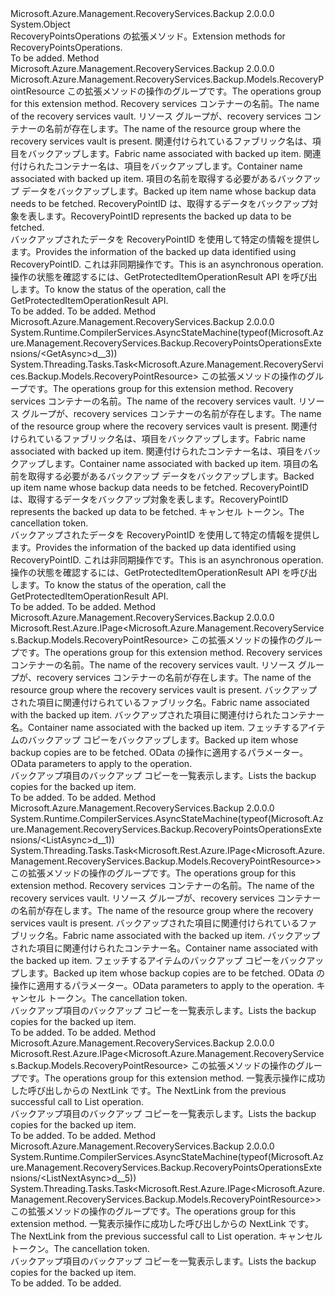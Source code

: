<Type Name="RecoveryPointsOperationsExtensions" FullName="Microsoft.Azure.Management.RecoveryServices.Backup.RecoveryPointsOperationsExtensions">
  <TypeSignature Language="C#" Value="public static class RecoveryPointsOperationsExtensions" />
  <TypeSignature Language="ILAsm" Value=".class public auto ansi abstract sealed beforefieldinit RecoveryPointsOperationsExtensions extends System.Object" />
  <TypeSignature Language="DocId" Value="T:Microsoft.Azure.Management.RecoveryServices.Backup.RecoveryPointsOperationsExtensions" />
  <TypeSignature Language="VB.NET" Value="Public Module RecoveryPointsOperationsExtensions" />
  <TypeSignature Language="F#" Value="type RecoveryPointsOperationsExtensions = class" />
  <AssemblyInfo>
    <AssemblyName>Microsoft.Azure.Management.RecoveryServices.Backup</AssemblyName>
    <AssemblyVersion>2.0.0.0</AssemblyVersion>
  </AssemblyInfo>
  <Base>
    <BaseTypeName>System.Object</BaseTypeName>
  </Base>
  <Interfaces />
  <Docs>
    <summary>
            <span data-ttu-id="bd7fb-101">RecoveryPointsOperations の拡張メソッド。</span><span class="sxs-lookup"><span data-stu-id="bd7fb-101">Extension methods for RecoveryPointsOperations.</span></span>
            </summary>
    <remarks>To be added.</remarks>
  </Docs>
  <Members>
    <Member MemberName="Get">
      <MemberSignature Language="C#" Value="public static Microsoft.Azure.Management.RecoveryServices.Backup.Models.RecoveryPointResource Get (this Microsoft.Azure.Management.RecoveryServices.Backup.IRecoveryPointsOperations operations, string vaultName, string resourceGroupName, string fabricName, string containerName, string protectedItemName, string recoveryPointId);" />
      <MemberSignature Language="ILAsm" Value=".method public static hidebysig class Microsoft.Azure.Management.RecoveryServices.Backup.Models.RecoveryPointResource Get(class Microsoft.Azure.Management.RecoveryServices.Backup.IRecoveryPointsOperations operations, string vaultName, string resourceGroupName, string fabricName, string containerName, string protectedItemName, string recoveryPointId) cil managed" />
      <MemberSignature Language="DocId" Value="M:Microsoft.Azure.Management.RecoveryServices.Backup.RecoveryPointsOperationsExtensions.Get(Microsoft.Azure.Management.RecoveryServices.Backup.IRecoveryPointsOperations,System.String,System.String,System.String,System.String,System.String,System.String)" />
      <MemberSignature Language="VB.NET" Value="&lt;Extension()&gt;&#xA;Public Function Get (operations As IRecoveryPointsOperations, vaultName As String, resourceGroupName As String, fabricName As String, containerName As String, protectedItemName As String, recoveryPointId As String) As RecoveryPointResource" />
      <MemberSignature Language="F#" Value="static member Get : Microsoft.Azure.Management.RecoveryServices.Backup.IRecoveryPointsOperations * string * string * string * string * string * string -&gt; Microsoft.Azure.Management.RecoveryServices.Backup.Models.RecoveryPointResource" Usage="Microsoft.Azure.Management.RecoveryServices.Backup.RecoveryPointsOperationsExtensions.Get (operations, vaultName, resourceGroupName, fabricName, containerName, protectedItemName, recoveryPointId)" />
      <MemberType>Method</MemberType>
      <AssemblyInfo>
        <AssemblyName>Microsoft.Azure.Management.RecoveryServices.Backup</AssemblyName>
        <AssemblyVersion>2.0.0.0</AssemblyVersion>
      </AssemblyInfo>
      <ReturnValue>
        <ReturnType>Microsoft.Azure.Management.RecoveryServices.Backup.Models.RecoveryPointResource</ReturnType>
      </ReturnValue>
      <Parameters>
        <Parameter Name="operations" Type="Microsoft.Azure.Management.RecoveryServices.Backup.IRecoveryPointsOperations" RefType="this" />
        <Parameter Name="vaultName" Type="System.String" />
        <Parameter Name="resourceGroupName" Type="System.String" />
        <Parameter Name="fabricName" Type="System.String" />
        <Parameter Name="containerName" Type="System.String" />
        <Parameter Name="protectedItemName" Type="System.String" />
        <Parameter Name="recoveryPointId" Type="System.String" />
      </Parameters>
      <Docs>
        <param name="operations">
            <span data-ttu-id="bd7fb-102">この拡張メソッドの操作のグループです。</span><span class="sxs-lookup"><span data-stu-id="bd7fb-102">The operations group for this extension method.</span></span>
            </param>
        <param name="vaultName">
            <span data-ttu-id="bd7fb-103">Recovery services コンテナーの名前。</span><span class="sxs-lookup"><span data-stu-id="bd7fb-103">The name of the recovery services vault.</span></span>
            </param>
        <param name="resourceGroupName">
            <span data-ttu-id="bd7fb-104">リソース グループが、recovery services コンテナーの名前が存在します。</span><span class="sxs-lookup"><span data-stu-id="bd7fb-104">The name of the resource group where the recovery services vault is present.</span></span>
            </param>
        <param name="fabricName">
            <span data-ttu-id="bd7fb-105">関連付けられているファブリック名は、項目をバックアップします。</span><span class="sxs-lookup"><span data-stu-id="bd7fb-105">Fabric name associated with backed up item.</span></span>
            </param>
        <param name="containerName">
            <span data-ttu-id="bd7fb-106">関連付けられたコンテナー名は、項目をバックアップします。</span><span class="sxs-lookup"><span data-stu-id="bd7fb-106">Container name associated with backed up item.</span></span>
            </param>
        <param name="protectedItemName">
            <span data-ttu-id="bd7fb-107">項目の名前を取得する必要があるバックアップ データをバックアップします。</span><span class="sxs-lookup"><span data-stu-id="bd7fb-107">Backed up item name whose backup data needs to be fetched.</span></span>
            </param>
        <param name="recoveryPointId">
            <span data-ttu-id="bd7fb-108">RecoveryPointID は、取得するデータをバックアップ対象を表します。</span><span class="sxs-lookup"><span data-stu-id="bd7fb-108">RecoveryPointID represents the backed up data to be fetched.</span></span>
            </param>
        <summary>
            <span data-ttu-id="bd7fb-109">バックアップされたデータを RecoveryPointID を使用して特定の情報を提供します。</span><span class="sxs-lookup"><span data-stu-id="bd7fb-109">Provides the information of the backed up data identified using RecoveryPointID.</span></span> <span data-ttu-id="bd7fb-110">これは非同期操作です。</span><span class="sxs-lookup"><span data-stu-id="bd7fb-110">This is an asynchronous operation.</span></span> <span data-ttu-id="bd7fb-111">操作の状態を確認するには、GetProtectedItemOperationResult API を呼び出します。</span><span class="sxs-lookup"><span data-stu-id="bd7fb-111">To know the status of the operation, call the GetProtectedItemOperationResult API.</span></span>
            </summary>
        <returns>To be added.</returns>
        <remarks>To be added.</remarks>
      </Docs>
    </Member>
    <Member MemberName="GetAsync">
      <MemberSignature Language="C#" Value="public static System.Threading.Tasks.Task&lt;Microsoft.Azure.Management.RecoveryServices.Backup.Models.RecoveryPointResource&gt; GetAsync (this Microsoft.Azure.Management.RecoveryServices.Backup.IRecoveryPointsOperations operations, string vaultName, string resourceGroupName, string fabricName, string containerName, string protectedItemName, string recoveryPointId, System.Threading.CancellationToken cancellationToken = null);" />
      <MemberSignature Language="ILAsm" Value=".method public static hidebysig class System.Threading.Tasks.Task`1&lt;class Microsoft.Azure.Management.RecoveryServices.Backup.Models.RecoveryPointResource&gt; GetAsync(class Microsoft.Azure.Management.RecoveryServices.Backup.IRecoveryPointsOperations operations, string vaultName, string resourceGroupName, string fabricName, string containerName, string protectedItemName, string recoveryPointId, valuetype System.Threading.CancellationToken cancellationToken) cil managed" />
      <MemberSignature Language="DocId" Value="M:Microsoft.Azure.Management.RecoveryServices.Backup.RecoveryPointsOperationsExtensions.GetAsync(Microsoft.Azure.Management.RecoveryServices.Backup.IRecoveryPointsOperations,System.String,System.String,System.String,System.String,System.String,System.String,System.Threading.CancellationToken)" />
      <MemberSignature Language="F#" Value="static member GetAsync : Microsoft.Azure.Management.RecoveryServices.Backup.IRecoveryPointsOperations * string * string * string * string * string * string * System.Threading.CancellationToken -&gt; System.Threading.Tasks.Task&lt;Microsoft.Azure.Management.RecoveryServices.Backup.Models.RecoveryPointResource&gt;" Usage="Microsoft.Azure.Management.RecoveryServices.Backup.RecoveryPointsOperationsExtensions.GetAsync (operations, vaultName, resourceGroupName, fabricName, containerName, protectedItemName, recoveryPointId, cancellationToken)" />
      <MemberType>Method</MemberType>
      <AssemblyInfo>
        <AssemblyName>Microsoft.Azure.Management.RecoveryServices.Backup</AssemblyName>
        <AssemblyVersion>2.0.0.0</AssemblyVersion>
      </AssemblyInfo>
      <Attributes>
        <Attribute>
          <AttributeName>System.Runtime.CompilerServices.AsyncStateMachine(typeof(Microsoft.Azure.Management.RecoveryServices.Backup.RecoveryPointsOperationsExtensions/&lt;GetAsync&gt;d__3))</AttributeName>
        </Attribute>
      </Attributes>
      <ReturnValue>
        <ReturnType>System.Threading.Tasks.Task&lt;Microsoft.Azure.Management.RecoveryServices.Backup.Models.RecoveryPointResource&gt;</ReturnType>
      </ReturnValue>
      <Parameters>
        <Parameter Name="operations" Type="Microsoft.Azure.Management.RecoveryServices.Backup.IRecoveryPointsOperations" RefType="this" />
        <Parameter Name="vaultName" Type="System.String" />
        <Parameter Name="resourceGroupName" Type="System.String" />
        <Parameter Name="fabricName" Type="System.String" />
        <Parameter Name="containerName" Type="System.String" />
        <Parameter Name="protectedItemName" Type="System.String" />
        <Parameter Name="recoveryPointId" Type="System.String" />
        <Parameter Name="cancellationToken" Type="System.Threading.CancellationToken" />
      </Parameters>
      <Docs>
        <param name="operations">
            <span data-ttu-id="bd7fb-112">この拡張メソッドの操作のグループです。</span><span class="sxs-lookup"><span data-stu-id="bd7fb-112">The operations group for this extension method.</span></span>
            </param>
        <param name="vaultName">
            <span data-ttu-id="bd7fb-113">Recovery services コンテナーの名前。</span><span class="sxs-lookup"><span data-stu-id="bd7fb-113">The name of the recovery services vault.</span></span>
            </param>
        <param name="resourceGroupName">
            <span data-ttu-id="bd7fb-114">リソース グループが、recovery services コンテナーの名前が存在します。</span><span class="sxs-lookup"><span data-stu-id="bd7fb-114">The name of the resource group where the recovery services vault is present.</span></span>
            </param>
        <param name="fabricName">
            <span data-ttu-id="bd7fb-115">関連付けられているファブリック名は、項目をバックアップします。</span><span class="sxs-lookup"><span data-stu-id="bd7fb-115">Fabric name associated with backed up item.</span></span>
            </param>
        <param name="containerName">
            <span data-ttu-id="bd7fb-116">関連付けられたコンテナー名は、項目をバックアップします。</span><span class="sxs-lookup"><span data-stu-id="bd7fb-116">Container name associated with backed up item.</span></span>
            </param>
        <param name="protectedItemName">
            <span data-ttu-id="bd7fb-117">項目の名前を取得する必要があるバックアップ データをバックアップします。</span><span class="sxs-lookup"><span data-stu-id="bd7fb-117">Backed up item name whose backup data needs to be fetched.</span></span>
            </param>
        <param name="recoveryPointId">
            <span data-ttu-id="bd7fb-118">RecoveryPointID は、取得するデータをバックアップ対象を表します。</span><span class="sxs-lookup"><span data-stu-id="bd7fb-118">RecoveryPointID represents the backed up data to be fetched.</span></span>
            </param>
        <param name="cancellationToken">
            <span data-ttu-id="bd7fb-119">キャンセル トークン。</span><span class="sxs-lookup"><span data-stu-id="bd7fb-119">The cancellation token.</span></span>
            </param>
        <summary>
            <span data-ttu-id="bd7fb-120">バックアップされたデータを RecoveryPointID を使用して特定の情報を提供します。</span><span class="sxs-lookup"><span data-stu-id="bd7fb-120">Provides the information of the backed up data identified using RecoveryPointID.</span></span> <span data-ttu-id="bd7fb-121">これは非同期操作です。</span><span class="sxs-lookup"><span data-stu-id="bd7fb-121">This is an asynchronous operation.</span></span> <span data-ttu-id="bd7fb-122">操作の状態を確認するには、GetProtectedItemOperationResult API を呼び出します。</span><span class="sxs-lookup"><span data-stu-id="bd7fb-122">To know the status of the operation, call the GetProtectedItemOperationResult API.</span></span>
            </summary>
        <returns>To be added.</returns>
        <remarks>To be added.</remarks>
      </Docs>
    </Member>
    <Member MemberName="List">
      <MemberSignature Language="C#" Value="public static Microsoft.Rest.Azure.IPage&lt;Microsoft.Azure.Management.RecoveryServices.Backup.Models.RecoveryPointResource&gt; List (this Microsoft.Azure.Management.RecoveryServices.Backup.IRecoveryPointsOperations operations, string vaultName, string resourceGroupName, string fabricName, string containerName, string protectedItemName, Microsoft.Rest.Azure.OData.ODataQuery&lt;Microsoft.Azure.Management.RecoveryServices.Backup.Models.BMSRPQueryObject&gt; odataQuery = null);" />
      <MemberSignature Language="ILAsm" Value=".method public static hidebysig class Microsoft.Rest.Azure.IPage`1&lt;class Microsoft.Azure.Management.RecoveryServices.Backup.Models.RecoveryPointResource&gt; List(class Microsoft.Azure.Management.RecoveryServices.Backup.IRecoveryPointsOperations operations, string vaultName, string resourceGroupName, string fabricName, string containerName, string protectedItemName, class Microsoft.Rest.Azure.OData.ODataQuery`1&lt;class Microsoft.Azure.Management.RecoveryServices.Backup.Models.BMSRPQueryObject&gt; odataQuery) cil managed" />
      <MemberSignature Language="DocId" Value="M:Microsoft.Azure.Management.RecoveryServices.Backup.RecoveryPointsOperationsExtensions.List(Microsoft.Azure.Management.RecoveryServices.Backup.IRecoveryPointsOperations,System.String,System.String,System.String,System.String,System.String,Microsoft.Rest.Azure.OData.ODataQuery{Microsoft.Azure.Management.RecoveryServices.Backup.Models.BMSRPQueryObject})" />
      <MemberSignature Language="VB.NET" Value="&lt;Extension()&gt;&#xA;Public Function List (operations As IRecoveryPointsOperations, vaultName As String, resourceGroupName As String, fabricName As String, containerName As String, protectedItemName As String, Optional odataQuery As ODataQuery(Of BMSRPQueryObject) = null) As IPage(Of RecoveryPointResource)" />
      <MemberSignature Language="F#" Value="static member List : Microsoft.Azure.Management.RecoveryServices.Backup.IRecoveryPointsOperations * string * string * string * string * string * Microsoft.Rest.Azure.OData.ODataQuery&lt;Microsoft.Azure.Management.RecoveryServices.Backup.Models.BMSRPQueryObject&gt; -&gt; Microsoft.Rest.Azure.IPage&lt;Microsoft.Azure.Management.RecoveryServices.Backup.Models.RecoveryPointResource&gt;" Usage="Microsoft.Azure.Management.RecoveryServices.Backup.RecoveryPointsOperationsExtensions.List (operations, vaultName, resourceGroupName, fabricName, containerName, protectedItemName, odataQuery)" />
      <MemberType>Method</MemberType>
      <AssemblyInfo>
        <AssemblyName>Microsoft.Azure.Management.RecoveryServices.Backup</AssemblyName>
        <AssemblyVersion>2.0.0.0</AssemblyVersion>
      </AssemblyInfo>
      <ReturnValue>
        <ReturnType>Microsoft.Rest.Azure.IPage&lt;Microsoft.Azure.Management.RecoveryServices.Backup.Models.RecoveryPointResource&gt;</ReturnType>
      </ReturnValue>
      <Parameters>
        <Parameter Name="operations" Type="Microsoft.Azure.Management.RecoveryServices.Backup.IRecoveryPointsOperations" RefType="this" />
        <Parameter Name="vaultName" Type="System.String" />
        <Parameter Name="resourceGroupName" Type="System.String" />
        <Parameter Name="fabricName" Type="System.String" />
        <Parameter Name="containerName" Type="System.String" />
        <Parameter Name="protectedItemName" Type="System.String" />
        <Parameter Name="odataQuery" Type="Microsoft.Rest.Azure.OData.ODataQuery&lt;Microsoft.Azure.Management.RecoveryServices.Backup.Models.BMSRPQueryObject&gt;" />
      </Parameters>
      <Docs>
        <param name="operations">
            <span data-ttu-id="bd7fb-123">この拡張メソッドの操作のグループです。</span><span class="sxs-lookup"><span data-stu-id="bd7fb-123">The operations group for this extension method.</span></span>
            </param>
        <param name="vaultName">
            <span data-ttu-id="bd7fb-124">Recovery services コンテナーの名前。</span><span class="sxs-lookup"><span data-stu-id="bd7fb-124">The name of the recovery services vault.</span></span>
            </param>
        <param name="resourceGroupName">
            <span data-ttu-id="bd7fb-125">リソース グループが、recovery services コンテナーの名前が存在します。</span><span class="sxs-lookup"><span data-stu-id="bd7fb-125">The name of the resource group where the recovery services vault is present.</span></span>
            </param>
        <param name="fabricName">
            <span data-ttu-id="bd7fb-126">バックアップされた項目に関連付けられているファブリック名。</span><span class="sxs-lookup"><span data-stu-id="bd7fb-126">Fabric name associated with the backed up item.</span></span>
            </param>
        <param name="containerName">
            <span data-ttu-id="bd7fb-127">バックアップされた項目に関連付けられたコンテナー名。</span><span class="sxs-lookup"><span data-stu-id="bd7fb-127">Container name associated with the backed up item.</span></span>
            </param>
        <param name="protectedItemName">
            <span data-ttu-id="bd7fb-128">フェッチするアイテムのバックアップ コピーをバックアップします。</span><span class="sxs-lookup"><span data-stu-id="bd7fb-128">Backed up item whose backup copies are to be fetched.</span></span>
            </param>
        <param name="odataQuery">
            <span data-ttu-id="bd7fb-129">OData の操作に適用するパラメーター。</span><span class="sxs-lookup"><span data-stu-id="bd7fb-129">OData parameters to apply to the operation.</span></span>
            </param>
        <summary>
            <span data-ttu-id="bd7fb-130">バックアップ項目のバックアップ コピーを一覧表示します。</span><span class="sxs-lookup"><span data-stu-id="bd7fb-130">Lists the backup copies for the backed up item.</span></span>
            </summary>
        <returns>To be added.</returns>
        <remarks>To be added.</remarks>
      </Docs>
    </Member>
    <Member MemberName="ListAsync">
      <MemberSignature Language="C#" Value="public static System.Threading.Tasks.Task&lt;Microsoft.Rest.Azure.IPage&lt;Microsoft.Azure.Management.RecoveryServices.Backup.Models.RecoveryPointResource&gt;&gt; ListAsync (this Microsoft.Azure.Management.RecoveryServices.Backup.IRecoveryPointsOperations operations, string vaultName, string resourceGroupName, string fabricName, string containerName, string protectedItemName, Microsoft.Rest.Azure.OData.ODataQuery&lt;Microsoft.Azure.Management.RecoveryServices.Backup.Models.BMSRPQueryObject&gt; odataQuery = null, System.Threading.CancellationToken cancellationToken = null);" />
      <MemberSignature Language="ILAsm" Value=".method public static hidebysig class System.Threading.Tasks.Task`1&lt;class Microsoft.Rest.Azure.IPage`1&lt;class Microsoft.Azure.Management.RecoveryServices.Backup.Models.RecoveryPointResource&gt;&gt; ListAsync(class Microsoft.Azure.Management.RecoveryServices.Backup.IRecoveryPointsOperations operations, string vaultName, string resourceGroupName, string fabricName, string containerName, string protectedItemName, class Microsoft.Rest.Azure.OData.ODataQuery`1&lt;class Microsoft.Azure.Management.RecoveryServices.Backup.Models.BMSRPQueryObject&gt; odataQuery, valuetype System.Threading.CancellationToken cancellationToken) cil managed" />
      <MemberSignature Language="DocId" Value="M:Microsoft.Azure.Management.RecoveryServices.Backup.RecoveryPointsOperationsExtensions.ListAsync(Microsoft.Azure.Management.RecoveryServices.Backup.IRecoveryPointsOperations,System.String,System.String,System.String,System.String,System.String,Microsoft.Rest.Azure.OData.ODataQuery{Microsoft.Azure.Management.RecoveryServices.Backup.Models.BMSRPQueryObject},System.Threading.CancellationToken)" />
      <MemberSignature Language="F#" Value="static member ListAsync : Microsoft.Azure.Management.RecoveryServices.Backup.IRecoveryPointsOperations * string * string * string * string * string * Microsoft.Rest.Azure.OData.ODataQuery&lt;Microsoft.Azure.Management.RecoveryServices.Backup.Models.BMSRPQueryObject&gt; * System.Threading.CancellationToken -&gt; System.Threading.Tasks.Task&lt;Microsoft.Rest.Azure.IPage&lt;Microsoft.Azure.Management.RecoveryServices.Backup.Models.RecoveryPointResource&gt;&gt;" Usage="Microsoft.Azure.Management.RecoveryServices.Backup.RecoveryPointsOperationsExtensions.ListAsync (operations, vaultName, resourceGroupName, fabricName, containerName, protectedItemName, odataQuery, cancellationToken)" />
      <MemberType>Method</MemberType>
      <AssemblyInfo>
        <AssemblyName>Microsoft.Azure.Management.RecoveryServices.Backup</AssemblyName>
        <AssemblyVersion>2.0.0.0</AssemblyVersion>
      </AssemblyInfo>
      <Attributes>
        <Attribute>
          <AttributeName>System.Runtime.CompilerServices.AsyncStateMachine(typeof(Microsoft.Azure.Management.RecoveryServices.Backup.RecoveryPointsOperationsExtensions/&lt;ListAsync&gt;d__1))</AttributeName>
        </Attribute>
      </Attributes>
      <ReturnValue>
        <ReturnType>System.Threading.Tasks.Task&lt;Microsoft.Rest.Azure.IPage&lt;Microsoft.Azure.Management.RecoveryServices.Backup.Models.RecoveryPointResource&gt;&gt;</ReturnType>
      </ReturnValue>
      <Parameters>
        <Parameter Name="operations" Type="Microsoft.Azure.Management.RecoveryServices.Backup.IRecoveryPointsOperations" RefType="this" />
        <Parameter Name="vaultName" Type="System.String" />
        <Parameter Name="resourceGroupName" Type="System.String" />
        <Parameter Name="fabricName" Type="System.String" />
        <Parameter Name="containerName" Type="System.String" />
        <Parameter Name="protectedItemName" Type="System.String" />
        <Parameter Name="odataQuery" Type="Microsoft.Rest.Azure.OData.ODataQuery&lt;Microsoft.Azure.Management.RecoveryServices.Backup.Models.BMSRPQueryObject&gt;" />
        <Parameter Name="cancellationToken" Type="System.Threading.CancellationToken" />
      </Parameters>
      <Docs>
        <param name="operations">
            <span data-ttu-id="bd7fb-131">この拡張メソッドの操作のグループです。</span><span class="sxs-lookup"><span data-stu-id="bd7fb-131">The operations group for this extension method.</span></span>
            </param>
        <param name="vaultName">
            <span data-ttu-id="bd7fb-132">Recovery services コンテナーの名前。</span><span class="sxs-lookup"><span data-stu-id="bd7fb-132">The name of the recovery services vault.</span></span>
            </param>
        <param name="resourceGroupName">
            <span data-ttu-id="bd7fb-133">リソース グループが、recovery services コンテナーの名前が存在します。</span><span class="sxs-lookup"><span data-stu-id="bd7fb-133">The name of the resource group where the recovery services vault is present.</span></span>
            </param>
        <param name="fabricName">
            <span data-ttu-id="bd7fb-134">バックアップされた項目に関連付けられているファブリック名。</span><span class="sxs-lookup"><span data-stu-id="bd7fb-134">Fabric name associated with the backed up item.</span></span>
            </param>
        <param name="containerName">
            <span data-ttu-id="bd7fb-135">バックアップされた項目に関連付けられたコンテナー名。</span><span class="sxs-lookup"><span data-stu-id="bd7fb-135">Container name associated with the backed up item.</span></span>
            </param>
        <param name="protectedItemName">
            <span data-ttu-id="bd7fb-136">フェッチするアイテムのバックアップ コピーをバックアップします。</span><span class="sxs-lookup"><span data-stu-id="bd7fb-136">Backed up item whose backup copies are to be fetched.</span></span>
            </param>
        <param name="odataQuery">
            <span data-ttu-id="bd7fb-137">OData の操作に適用するパラメーター。</span><span class="sxs-lookup"><span data-stu-id="bd7fb-137">OData parameters to apply to the operation.</span></span>
            </param>
        <param name="cancellationToken">
            <span data-ttu-id="bd7fb-138">キャンセル トークン。</span><span class="sxs-lookup"><span data-stu-id="bd7fb-138">The cancellation token.</span></span>
            </param>
        <summary>
            <span data-ttu-id="bd7fb-139">バックアップ項目のバックアップ コピーを一覧表示します。</span><span class="sxs-lookup"><span data-stu-id="bd7fb-139">Lists the backup copies for the backed up item.</span></span>
            </summary>
        <returns>To be added.</returns>
        <remarks>To be added.</remarks>
      </Docs>
    </Member>
    <Member MemberName="ListNext">
      <MemberSignature Language="C#" Value="public static Microsoft.Rest.Azure.IPage&lt;Microsoft.Azure.Management.RecoveryServices.Backup.Models.RecoveryPointResource&gt; ListNext (this Microsoft.Azure.Management.RecoveryServices.Backup.IRecoveryPointsOperations operations, string nextPageLink);" />
      <MemberSignature Language="ILAsm" Value=".method public static hidebysig class Microsoft.Rest.Azure.IPage`1&lt;class Microsoft.Azure.Management.RecoveryServices.Backup.Models.RecoveryPointResource&gt; ListNext(class Microsoft.Azure.Management.RecoveryServices.Backup.IRecoveryPointsOperations operations, string nextPageLink) cil managed" />
      <MemberSignature Language="DocId" Value="M:Microsoft.Azure.Management.RecoveryServices.Backup.RecoveryPointsOperationsExtensions.ListNext(Microsoft.Azure.Management.RecoveryServices.Backup.IRecoveryPointsOperations,System.String)" />
      <MemberSignature Language="VB.NET" Value="&lt;Extension()&gt;&#xA;Public Function ListNext (operations As IRecoveryPointsOperations, nextPageLink As String) As IPage(Of RecoveryPointResource)" />
      <MemberSignature Language="F#" Value="static member ListNext : Microsoft.Azure.Management.RecoveryServices.Backup.IRecoveryPointsOperations * string -&gt; Microsoft.Rest.Azure.IPage&lt;Microsoft.Azure.Management.RecoveryServices.Backup.Models.RecoveryPointResource&gt;" Usage="Microsoft.Azure.Management.RecoveryServices.Backup.RecoveryPointsOperationsExtensions.ListNext (operations, nextPageLink)" />
      <MemberType>Method</MemberType>
      <AssemblyInfo>
        <AssemblyName>Microsoft.Azure.Management.RecoveryServices.Backup</AssemblyName>
        <AssemblyVersion>2.0.0.0</AssemblyVersion>
      </AssemblyInfo>
      <ReturnValue>
        <ReturnType>Microsoft.Rest.Azure.IPage&lt;Microsoft.Azure.Management.RecoveryServices.Backup.Models.RecoveryPointResource&gt;</ReturnType>
      </ReturnValue>
      <Parameters>
        <Parameter Name="operations" Type="Microsoft.Azure.Management.RecoveryServices.Backup.IRecoveryPointsOperations" RefType="this" />
        <Parameter Name="nextPageLink" Type="System.String" />
      </Parameters>
      <Docs>
        <param name="operations">
            <span data-ttu-id="bd7fb-140">この拡張メソッドの操作のグループです。</span><span class="sxs-lookup"><span data-stu-id="bd7fb-140">The operations group for this extension method.</span></span>
            </param>
        <param name="nextPageLink">
            <span data-ttu-id="bd7fb-141">一覧表示操作に成功した呼び出しからの NextLink です。</span><span class="sxs-lookup"><span data-stu-id="bd7fb-141">The NextLink from the previous successful call to List operation.</span></span>
            </param>
        <summary>
            <span data-ttu-id="bd7fb-142">バックアップ項目のバックアップ コピーを一覧表示します。</span><span class="sxs-lookup"><span data-stu-id="bd7fb-142">Lists the backup copies for the backed up item.</span></span>
            </summary>
        <returns>To be added.</returns>
        <remarks>To be added.</remarks>
      </Docs>
    </Member>
    <Member MemberName="ListNextAsync">
      <MemberSignature Language="C#" Value="public static System.Threading.Tasks.Task&lt;Microsoft.Rest.Azure.IPage&lt;Microsoft.Azure.Management.RecoveryServices.Backup.Models.RecoveryPointResource&gt;&gt; ListNextAsync (this Microsoft.Azure.Management.RecoveryServices.Backup.IRecoveryPointsOperations operations, string nextPageLink, System.Threading.CancellationToken cancellationToken = null);" />
      <MemberSignature Language="ILAsm" Value=".method public static hidebysig class System.Threading.Tasks.Task`1&lt;class Microsoft.Rest.Azure.IPage`1&lt;class Microsoft.Azure.Management.RecoveryServices.Backup.Models.RecoveryPointResource&gt;&gt; ListNextAsync(class Microsoft.Azure.Management.RecoveryServices.Backup.IRecoveryPointsOperations operations, string nextPageLink, valuetype System.Threading.CancellationToken cancellationToken) cil managed" />
      <MemberSignature Language="DocId" Value="M:Microsoft.Azure.Management.RecoveryServices.Backup.RecoveryPointsOperationsExtensions.ListNextAsync(Microsoft.Azure.Management.RecoveryServices.Backup.IRecoveryPointsOperations,System.String,System.Threading.CancellationToken)" />
      <MemberSignature Language="F#" Value="static member ListNextAsync : Microsoft.Azure.Management.RecoveryServices.Backup.IRecoveryPointsOperations * string * System.Threading.CancellationToken -&gt; System.Threading.Tasks.Task&lt;Microsoft.Rest.Azure.IPage&lt;Microsoft.Azure.Management.RecoveryServices.Backup.Models.RecoveryPointResource&gt;&gt;" Usage="Microsoft.Azure.Management.RecoveryServices.Backup.RecoveryPointsOperationsExtensions.ListNextAsync (operations, nextPageLink, cancellationToken)" />
      <MemberType>Method</MemberType>
      <AssemblyInfo>
        <AssemblyName>Microsoft.Azure.Management.RecoveryServices.Backup</AssemblyName>
        <AssemblyVersion>2.0.0.0</AssemblyVersion>
      </AssemblyInfo>
      <Attributes>
        <Attribute>
          <AttributeName>System.Runtime.CompilerServices.AsyncStateMachine(typeof(Microsoft.Azure.Management.RecoveryServices.Backup.RecoveryPointsOperationsExtensions/&lt;ListNextAsync&gt;d__5))</AttributeName>
        </Attribute>
      </Attributes>
      <ReturnValue>
        <ReturnType>System.Threading.Tasks.Task&lt;Microsoft.Rest.Azure.IPage&lt;Microsoft.Azure.Management.RecoveryServices.Backup.Models.RecoveryPointResource&gt;&gt;</ReturnType>
      </ReturnValue>
      <Parameters>
        <Parameter Name="operations" Type="Microsoft.Azure.Management.RecoveryServices.Backup.IRecoveryPointsOperations" RefType="this" />
        <Parameter Name="nextPageLink" Type="System.String" />
        <Parameter Name="cancellationToken" Type="System.Threading.CancellationToken" />
      </Parameters>
      <Docs>
        <param name="operations">
            <span data-ttu-id="bd7fb-143">この拡張メソッドの操作のグループです。</span><span class="sxs-lookup"><span data-stu-id="bd7fb-143">The operations group for this extension method.</span></span>
            </param>
        <param name="nextPageLink">
            <span data-ttu-id="bd7fb-144">一覧表示操作に成功した呼び出しからの NextLink です。</span><span class="sxs-lookup"><span data-stu-id="bd7fb-144">The NextLink from the previous successful call to List operation.</span></span>
            </param>
        <param name="cancellationToken">
            <span data-ttu-id="bd7fb-145">キャンセル トークン。</span><span class="sxs-lookup"><span data-stu-id="bd7fb-145">The cancellation token.</span></span>
            </param>
        <summary>
            <span data-ttu-id="bd7fb-146">バックアップ項目のバックアップ コピーを一覧表示します。</span><span class="sxs-lookup"><span data-stu-id="bd7fb-146">Lists the backup copies for the backed up item.</span></span>
            </summary>
        <returns>To be added.</returns>
        <remarks>To be added.</remarks>
      </Docs>
    </Member>
  </Members>
</Type>
